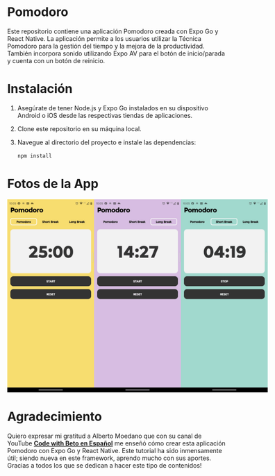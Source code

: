 # Pomodoro
Este repositorio contiene una aplicación Pomodoro creada con Expo Go y React Native. La aplicación permite a los usuarios utilizar la Técnica Pomodoro para la gestión del tiempo y la mejora de la productividad. También incorpora sonido utilizando Expo AV para el botón de inicio/parada y cuenta con un botón de reinicio.

# Instalación
1. Asegúrate de tener Node.js y Expo Go instalados en su dispositivo Android o iOS desde las respectivas tiendas de aplicaciones.

2. Clone este repositorio en su máquina local.

3. Navegue al directorio del proyecto e instale las dependencias:

   ```bash
   npm install
   ```

# Fotos de la App
<div style="display: flex; justify-content: space-between;">
<img src="./pomodoro3.png" alt="Captura de pantalla de la App Pomodoro" width="200"  />
<img src="./pomodoro1.png" alt="Captura de pantalla de la App Pomodoro" width="200"  />
<img src="./pomodoro2.png" alt="Captura de pantalla de la App Pomodoro" width="200"  />
</div>

# Agradecimiento
Quiero expresar mi gratitud a Alberto Moedano que con su canal de YouTube [**Code with Beto en Español**](https://www.youtube.com/@codewithbeto1) me enseñó cómo crear esta aplicación Pomodoro con Expo Go y React Native. Este tutorial ha sido inmensamente útil; siendo nueva en este framework, aprendo mucho con sus aportes. Gracias a todos los que se dedican a hacer este tipo de contenidos!
